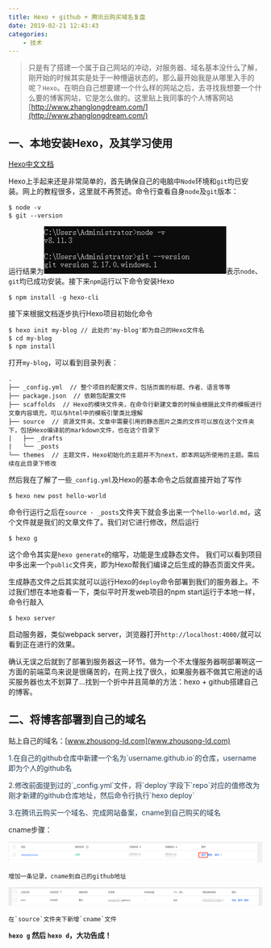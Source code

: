 ```yaml
---
title: Hexo + github + 腾讯云购买域名复盘
date: 2019-02-21 12:43:43
categories: 
    - 技术
---
```


> 只是有了搭建一个属于自己网站的冲动，对服务器、域名基本没什么了解，刚开始的时候其实是处于一种懵逼状态的。那么最开始我是从哪里入手的呢？`Hexo`。在明白自己想要建一个什么样的网站之后，去寻找我想要一个什么要的博客网站，它是怎么做的。这里贴上我同事的个人博客网站[http://www.zhanglongdream.com/](http://www.zhanglongdream.com/)


## 一、本地安装Hexo，及其学习使用

[Hexo中文文档](https://hexo.io/zh-cn/docs/)

  Hexo上手起来还是非常简单的，首先确保自己的电脑中`Node`环境和`git`均已安装。网上的教程很多，这里就不再赘述。命令行查看自身`node`及`git`版本：

    $ node -v
    $ git --version
  
  运行结果为![](../static/imgs/node_version.png)表示`node`、`git`均已成功安装。接下来`npm`运行以下命令安装Hexo

    $ npm install -g hexo-cli
  
  接下来根据文档逐步执行Hexo项目初始化命令

    $ hexo init my-blog // 此处的'my-blog'即为自己的Hexo文件名
    $ cd my-blog
    $ npm install

  打开`my-blog`，可以看到目录列表：

    .
    ├── _config.yml  // 整个项目的配置文件，包括页面的标题、作者、语言等等
    ├── package.json  // 依赖包配置文件
    ├── scaffolds  // Hexo的模块文件夹，在命令行新建文章的时候会根据此文件的模板进行文章内容填充，可以与html中的模板引擎类比理解
    ├── source  // 资源文件夹。文章中需要引用的静态图片之类的文件可以放在这个文件夹下，包括Hexo编译前的markdown文件，也在这个目录下
    |   ├── _drafts
    |   └── _posts
    └── themes  // 主题文件，Hexo初始化的主题并不为next，即本网站所使用的主题。需后续在此目录下修改

  然后我在了解了一些`_config.yml`及Hexo的基本命令之后就直接开始了写作

    $ hexo new post hello-world

  命令行运行之后在`source - _posts`文件夹下就会多出来一个`hello-world.md`，这个文件就是我们的文章文件了。我们对它进行修改，然后运行

    $ hexo g

  这个命令其实是`hexo generate`的缩写，功能是生成静态文件。
  我们可以看到项目中多出来一个`public`文件夹，即为Hexo帮我们编译之后生成的静态页面文件夹。

  生成静态文件之后其实就可以运行Hexo的`deploy`命令部署到我们的服务器上。不过我们想在本地查看一下，类似平时开发web项目的npm start运行于本地一样，命令行敲入

    $ hexo server
  
  启动服务器，类似webpack server，浏览器打开`http://localhost:4000/`就可以看到正在进行的效果。

  确认无误之后就到了部署到服务器这一环节。做为一个不太懂服务器啊部署啊这一方面的前端菜鸟来说是很痛苦的，在网上找了很久，如果服务器不做其它用途的话买服务器也太不划算了...找到一个折中并且简单的方法：hexo + github搭建自己的博客。

  ## 二、将博客部署到自己的域名
  贴上自己的域名：[www.zhousong-ld.com](www.zhousong-ld.com)


  <p style='color: #253A4E;'>1.在自己的github仓库中新建一个名为`username.github.io`的仓库，username即为个人的github名</p><p style='color: #253A4E;'>2.修改前面提到过的`_config.yml`文件，将`deploy`字段下`repo`对应的值修改为刚才新建的github仓库地址，然后命令行执行`hexo deploy`</p><p style='color: #253A4E;'>3.在腾讯云购买一个域名、完成网站备案，cname到自己购买的域名</p>

  cname步骤：

  ![](../static/imgs/tengxunyun.png)

    增加一条记录，cname到自己的github地址

  ![](../static/imgs/cname.png)

    在`source`文件夹下新增`cname`文件

<b>`hexo g` 然后 `hexo d`，大功告成！</b>
